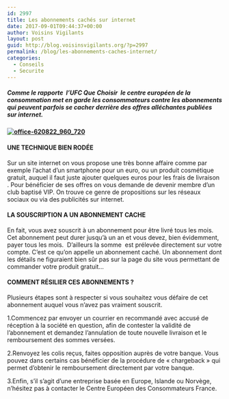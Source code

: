 ```yaml
---
id: 2997
title: Les abonnements cachés sur internet
date: 2017-09-01T09:44:37+00:00
author: Voisins Vigilants
layout: post
guid: http://blog.voisinsvigilants.org/?p=2997
permalink: /blog/les-abonnements-caches-internet/
categories:
  - Conseils
  - Securite
---
```

##### Comme le rapporte  l&rsquo;UFC Que Choisir  le centre européen de la consommation met en garde les consommateurs contre les abonnements qui peuvent parfois se cacher derrière des offres alléchantes publiées sur internet.

#### [<img class="aligncenter size-full wp-image-2998" src="./../../images/2017/06/office-620822_960_720.jpg" alt="office-620822_960_720" />](./../../images/2017/06/office-620822_960_720.jpg)

#### UNE TECHNIQUE BIEN RODÉE

Sur un site internet on vous propose une très bonne affaire comme par exemple l&rsquo;achat d&rsquo;un smartphone pour un euro, ou un produit cosmétique gratuit, auquel il faut juste ajouter quelques euros pour les frais de livraison . Pour bénéficier de ses offres on vous demande de devenir membre d&rsquo;un club baptisé VIP. On trouve ce genre de propositions sur les réseaux sociaux ou via des publicités sur internet.

#### LA SOUSCRIPTION A UN ABONNEMENT CACHE

En fait, vous avez souscrit à un abonnement pour être livré tous les mois. Cet abonnement peut durer jusqu&rsquo;à un an et vous devez, bien évidemment, payer tous les mois.  D&rsquo;ailleurs la somme  est prélevée directement sur votre compte. C&rsquo;est ce qu&rsquo;on appelle un abonnement caché. Un abonnement dont les détails ne figuraient bien sûr pas sur la page du site vous permettant de commander votre produit gratuit&#8230;

#### COMMENT RÉSILIER CES ABONNEMENTS ?

Plusieurs étapes sont à respecter si vous souhaitez vous défaire de cet abonnement auquel vous n&rsquo;avez pas vraiment souscrit.

1.Commencez par envoyer un courrier en recommandé avec accusé de réception à la société en question, afin de contester la validité de l&rsquo;abonnement et demandez l&rsquo;annulation de toute nouvelle livraison et le remboursement des sommes versées.

2.Renvoyez les colis reçus, faites opposition auprès de votre banque. Vous pouvez dans certains cas bénéficier de la procédure de « chargeback » qui permet d&rsquo;obtenir le remboursement directement par votre banque.

3.Enfin, s&rsquo;il s&rsquo;agit d&rsquo;une entreprise basée en Europe, Islande ou Norvège, n&rsquo;hésitez pas à contacter le Centre Européen des Consommateurs France.
